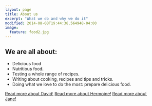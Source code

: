 ```yaml
---
layout: page
title: About us
excerpt: "What we do and why we do it"
modified: 2014-08-08T19:44:38.564948-04:00
image:
  feature: food2.jpg
---
```



## We are all about:

* Delicious food
* Nutritious food.
* Testing a whole range of recipes.
* Writing about cooking, recipes and tips and tricks.
* Doing what we love to do the most: prepare delicious food.


<a markdown="0" href="{{ site.url }}/david" class="btn">Read more about David!</a>
<a markdown="0" href="{{ site.url }}/hermoine" class="btn">Read more about Hermoine!</a>
<a markdown="0" href="{{ site.url }}/jane" class="btn">Read more about Jane!</a>




[^1]: Example: *domain.com/category-name/post-title*